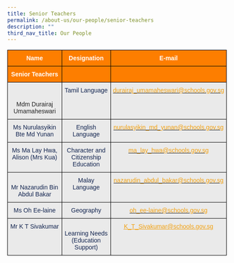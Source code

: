 ```yaml
---
title: Senior Teachers
permalink: /about-us/our-people/senior-teachers
description: ""
third_nav_title: Our People
---
```

<style type="text/css">
.tg  {border-collapse:collapse;border-spacing:0;}
.tg td{border-color:black;border-style:solid;border-width:1px;font-family:Arial, sans-serif;font-size:14px;
  overflow:hidden;padding:10px 5px;word-break:normal;}
.tg th{border-color:black;border-style:solid;border-width:1px;font-family:Arial, sans-serif;font-size:14px;
  font-weight:normal;overflow:hidden;padding:10px 5px;word-break:normal;}
.tg .tg-41i5{background-color:#EAEAEA;color:#F2A00F;text-align:center;vertical-align:top}
.tg .tg-pa0n{background-color:#FD7E00;color:#FFF;font-weight:bold;text-align:center;vertical-align:middle}
.tg .tg-ii8k{background-color:#EAEAEA;color:#222;text-align:center;vertical-align:top}
.tg .tg-t2k9{background-color:#EAEAEA;color:#12244F;text-align:center;vertical-align:top}
.tg .tg-6vjd{background-color:#EAEAEA;color:#F2A00F;text-align:center;text-decoration:underline;vertical-align:top}
</style>
<table class="tg">
<thead>
  <tr>
    <th class="tg-pa0n"><span style="color:#FFF;background-color:#FD7E00">Name</span></th>
    <th class="tg-pa0n"><span style="color:#FFF;background-color:#FD7E00">Designation</span></th>
    <th class="tg-pa0n"><span style="color:#FFF;background-color:#FD7E00">E-mail</span></th>
  </tr>
</thead>
<tbody>
  <tr>
    <td class="tg-pa0n"><span style="color:#FFF;background-color:#FD7E00">Senior Teachers </span></td>
    <td class="tg-pa0n"><span style="color:#FFF;background-color:#FD7E00"> </span></td>
    <td class="tg-pa0n"><span style="color:#FFF;background-color:#FD7E00"> </span></td>
  </tr>
  <tr>
    <td class="tg-ii8k"> <br><br>Mdm Durairaj Umamaheswari<br></td>
    <td class="tg-t2k9"><span style="font-weight:normal">Tamil Language</span></td>
    <td class="tg-41i5"><a href="mailto:durairaj_umamaheswari@schools.gov.sg"><span style="text-decoration:none;color:#F2A00F">durairaj_umamaheswari@schools.gov.sg</span></a><span style="font-weight:normal"> </span></td>
  </tr>
  <tr>
    <td class="tg-t2k9"> Ms Nurulasyikin Bte Md Yunan<br></td>
    <td class="tg-t2k9"><span style="font-weight:normal"> English Language</span></td>
    <td class="tg-t2k9"><span style="font-weight:normal"> </span><a href="mailto:nurulasyikin_md_yunan@schools.gov.sg"><span style="text-decoration:none;color:#F2A00F">nurulasyikin_md_yunan@schools.gov.sg</span></a></td>
  </tr>
  <tr>
    <td class="tg-t2k9"> Ms Ma Lay Hwa, Alison (Mrs Kua)<br></td>
    <td class="tg-t2k9"><span style="font-weight:normal"> Character and Citizenship Education</span></td>
    <td class="tg-t2k9"><span style="font-weight:normal"> </span><a href="mailto:ma_lay_hwa@schools.gov.sg"><span style="text-decoration:none;color:#F2A00F">ma_lay_hwa@schools.gov.sg</span></a></td>
  </tr>
  <tr>
    <td class="tg-t2k9"> <br>Mr Nazarudin Bin Abdul Bakar<br></td>
    <td class="tg-t2k9"><span style="font-weight:normal"> Malay Language  </span></td>
    <td class="tg-t2k9"><span style="font-weight:normal"> </span><a href="mailto:nazarudin_abdul_bakar@schools.gov.sg"><span style="text-decoration:none;color:#F2A00F">nazarudin_abdul_bakar@schools.gov.sg</span></a></td>
  </tr>
  <tr>
    <td class="tg-t2k9"> Ms Oh Ee-laine<br></td>
    <td class="tg-t2k9"><span style="font-weight:normal"> Geography</span></td>
    <td class="tg-t2k9"><span style="font-weight:normal"> </span><a href="mailto:oh_ee-laine@schools.gov.sg"><span style="text-decoration:none;color:#F2A00F">oh_ee-laine@schools.gov.sg</span></a></td>
  </tr>
  <tr>
    <td class="tg-t2k9"> Mr K T Sivakumar</td>
    <td class="tg-t2k9"><br><span style="font-weight:normal">Learning Needs</span><br><span style="font-weight:normal">(Education Support)</span><span style="color:#222;background-color:#EAEAEA"> </span></td>
    <td class="tg-6vjd"><a href="mailto:K_T_Sivakumar@schools.gov.sg"><span style="text-decoration:underline;color:#F2A00F">K_T_Sivakumar@schools.gov.sg</span></a></td>
  </tr>
</tbody>
</table>